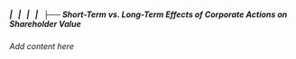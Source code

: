 ##### |   |   |   |   ├── Short-Term vs. Long-Term Effects of Corporate Actions on Shareholder Value

*Add content here*